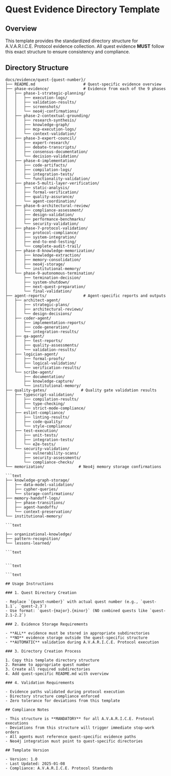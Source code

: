 # Quest Evidence Directory Template

## Overview

This template provides the standardized directory structure for A.V.A.R.I.C.E. Protocol
evidence collection. All quest evidence **MUST** follow this exact structure to ensure
consistency and compliance.

## Directory Structure

```text
docs/evidence/quest-{quest-number}/
├── README.md                     # Quest-specific evidence overview
├── phase-evidence/               # Evidence from each of the 9 phases
│   ├── phase-1-strategic-planning/
│   │   ├── execution-logs/
│   │   ├── validation-results/
│   │   ├── screenshots/
│   │   └── neo4j-confirmations/
│   ├── phase-2-contextual-grounding/
│   │   ├── research-synthesis/
│   │   ├── knowledge-graph/
│   │   ├── mcp-execution-logs/
│   │   └── context-validation/
│   ├── phase-3-expert-council/
│   │   ├── expert-research/
│   │   ├── debate-transcripts/
│   │   ├── consensus-documentation/
│   │   └── decision-validation/
│   ├── phase-4-implementation/
│   │   ├── code-artifacts/
│   │   ├── compilation-logs/
│   │   ├── integration-tests/
│   │   └── functionality-validation/
│   ├── phase-5-multi-layer-verification/
│   │   ├── static-analysis/
│   │   ├── formal-verification/
│   │   ├── quality-assurance/
│   │   └── agent-coordination/
│   ├── phase-6-architectural-review/
│   │   ├── compliance-assessment/
│   │   ├── design-validation/
│   │   ├── performance-benchmarks/
│   │   └── security-validation/
│   ├── phase-7-protocol-validation/
│   │   ├── protocol-compliance/
│   │   ├── system-integration/
│   │   ├── end-to-end-testing/
│   │   └── complete-audit-trail/
│   ├── phase-8-knowledge-memorization/
│   │   ├── knowledge-extraction/
│   │   ├── memory-consolidation/
│   │   ├── neo4j-storage/
│   │   └── institutional-memory/
│   └── phase-9-autonomous-termination/
│       ├── termination-decision/
│       ├── system-shutdown/
│       ├── next-quest-preparation/
│       └── final-validation/
├── agent-reports/                # Agent-specific reports and outputs
│   ├── architect-agent/
│   │   ├── strategic-plans/
│   │   ├── architectural-reviews/
│   │   └── design-decisions/
│   ├── coder-agent/
│   │   ├── implementation-reports/
│   │   ├── code-generation/
│   │   └── integration-results/
│   ├── qa-agent/
│   │   ├── test-reports/
│   │   ├── quality-assessments/
│   │   └── validation-results/
│   ├── logician-agent/
│   │   ├── formal-proofs/
│   │   ├── logical-validation/
│   │   └── verification-results/
│   └── scribe-agent/
│       ├── documentation/
│       ├── knowledge-capture/
│       └── institutional-memory/
├── quality-gates/               # Quality gate validation results
│   ├── typescript-validation/
│   │   ├── compilation-results/
│   │   ├── type-checking/
│   │   └── strict-mode-compliance/
│   ├── eslint-compliance/
│   │   ├── linting-results/
│   │   ├── code-quality/
│   │   └── style-compliance/
│   ├── test-execution/
│   │   ├── unit-tests/
│   │   ├── integration-tests/
│   │   └── e2e-tests/
│   └── security-validation/
│       ├── vulnerability-scans/
│       ├── security-assessments/
│       └── compliance-checks/
└── memorization/               # Neo4j memory storage confirmations

```text
├── knowledge-graph-storage/
│   ├── data-model-validation/
│   ├── cypher-queries/
│   └── storage-confirmations/
├── memory-handoff-logs/
│   ├── phase-transitions/
│   ├── agent-handoffs/
│   └── context-preservation/
└── institutional-memory/

```text

├── organizational-knowledge/
├── pattern-recognition/
└── lessons-learned/

```text


```text

```text

## Usage Instructions

### 1. Quest Directory Creation

- Replace `{quest-number}` with actual quest number (e.g., `quest-1.1`, `quest-2.3`)
- Use format: `quest-{major}.{minor}` (NO combined quests like `quest-2.1-2.2`)

### 2. Evidence Storage Requirements

- **ALL** evidence must be stored in appropriate subdirectories
- **NO** evidence storage outside the quest-specific structure
- **AUTOMATIC** validation during A.V.A.R.I.C.E. Protocol execution

### 3. Directory Creation Process

1. Copy this template directory structure
2. Rename to appropriate quest number
3. Create all required subdirectories
4. Add quest-specific README.md with overview

### 4. Validation Requirements

- Evidence paths validated during protocol execution
- Directory structure compliance enforced
- Zero tolerance for deviations from this template

## Compliance Notes

- This structure is **MANDATORY** for all A.V.A.R.I.C.E. Protocol executions
- Deviations from this structure will trigger immediate stop-work orders
- All agents must reference quest-specific evidence paths
- Neo4j integration must point to quest-specific directories

## Template Version

- Version: 1.0
- Last Updated: 2025-01-08
- Compliance: A.V.A.R.I.C.E. Protocol Standards
